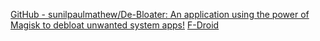 
[GitHub - sunilpaulmathew/De-Bloater: An application using the power of Magisk to debloat unwanted system apps!](https://github.com/sunilpaulmathew/De-Bloater)
[F-Droid](https://f-droid.org/app/com.sunilpaulmathew.debloater)
